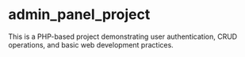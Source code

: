 # admin_panel_project
This is a PHP-based project demonstrating user authentication, CRUD operations, and basic web development practices.
